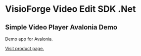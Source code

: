 ﻿# VisioForge Video Edit SDK .Net

## Simple Video Player Avalonia Demo

Demo app for Avalonia.

[Visit product page.](https://www.visioforge.com/video-edit-sdk-net)